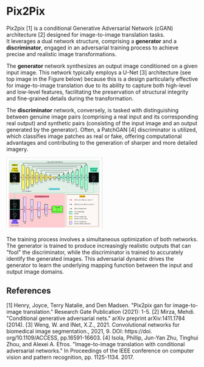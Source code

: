 # Pix2Pix

Pix2pix [1] is a conditional Generative Adversarial Network (cGAN) architecture [2] designed for image-to-image translation tasks.  
It leverages a dual network structure, comprising a **generator** and a **discriminator**, engaged in an adversarial training process to achieve precise and realistic image transformations.

The **generator** network synthesizes an output image conditioned on a given input image.
This network typically employs a U-Net [3] architecture (see top image in the Figure below) because this is a design particularly effective for image-to-image translation due to its ability to capture both high-level and low-level features, facilitating the preservation of structural integrity and fine-grained details during the transformation.

The **discriminator** network, conversely, is tasked with distinguishing between genuine image pairs (comprising a real input and its corresponding real output) and synthetic pairs (consisting of the input image and an output generated by the generator). 
Often, a PatchGAN [4] discriminator is utilized, which classifies image patches as real or fake, offering computational advantages and contributing to the generation of sharper and more detailed imagery.


<img src="pix2pix.png" style="width: 50%; height: auto;">


The training process involves a simultaneous optimization of both networks.  The generator is trained to produce increasingly realistic outputs that can "fool" the discriminator, while the discriminator is trained to accurately identify the generated images.  This adversarial dynamic drives the generator to learn the underlying mapping function between the input and output image domains.



## References
[1] Henry, Joyce, Terry Natalie, and Den Madsen. "Pix2pix gan for image-to-image translation." Research Gate Publication (2021): 1-5.
[2] Mirza, Mehdi. "Conditional generative adversarial nets." arXiv preprint arXiv:1411.1784 (2014).
[3] Weng, W. and INet, X.Z., 2021. Convolutional networks for biomedical image segmentation., 2021, 9. DOI: https://doi. org/10.1109/ACCESS, pp.16591-16603.
[4] Isola, Phillip, Jun-Yan Zhu, Tinghui Zhou, and Alexei A. Efros. "Image-to-image translation with conditional adversarial networks." In Proceedings of the IEEE conference on computer vision and pattern recognition, pp. 1125-1134. 2017.